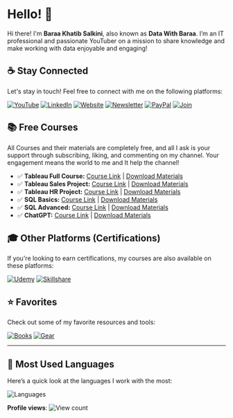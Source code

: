 # Hello! 👋

Hi there! I'm **Baraa Khatib Salkini**, also known as **Data With Baraa**. I’m an IT professional and passionate YouTuber on a mission to share knowledge and make working with data enjoyable and engaging!

## ☕ Stay Connected

Let's stay in touch! Feel free to connect with me on the following platforms:

[![YouTube](https://img.shields.io/badge/YouTube-red?style=for-the-badge&logo=youtube&logoColor=white)](http://bit.ly/3GiCVUE)
[![LinkedIn](https://img.shields.io/badge/LinkedIn-0077B5?style=for-the-badge&logo=linkedin&logoColor=white)](https://linkedin.com/in/baraa-khatib-salkini)
[![Website](https://img.shields.io/badge/Website-000000?style=for-the-badge&logo=google-chrome&logoColor=white)](https://www.datawithbaraa.com)
[![Newsletter](https://img.shields.io/badge/Newsletter-FF5722?style=for-the-badge&logo=substack&logoColor=white)](https://bit.ly/BaraaNewsletter)
[![PayPal](https://img.shields.io/badge/PayPal-00457C?style=for-the-badge&logo=paypal&logoColor=white)](https://paypal.me/baraasalkini)
[![Join](https://img.shields.io/badge/Join-FF0000?style=for-the-badge&logo=youtube&logoColor=white)](https://www.youtube.com/@datawithbaraa)

## 📚 Free Courses

All Courses and their materials are completely free, and all I ask is your support through subscribing, liking, and commenting on my channel. Your engagement means the world to me and It help the channel!
- ✅ **Tableau Full Course:** [Course Link](https://www.youtube.com/watch?v=K3pXnbniUcM) | [Download Materials](https://datawithbaraa.substack.com/p/access-to-course-materials)
- ✅ **Tableau Sales Project:** [Course Link](https://www.youtube.com/watch?v=dahrmqT5GD4) | [Download Materials](https://datawithbaraa.substack.com/p/access-to-course-materials)
- ✅ **Tableau HR Project:** [Course Link](https://www.youtube.com/watch?v=UcGF09Awm4Y) | [Download Materials](https://datawithbaraa.substack.com/p/access-to-course-materials)
- ✅ **SQL Basics:** [Course Link](https://www.youtube.com/watch?v=NTgejLheGeU) | [Download Materials](https://datawithbaraa.substack.com/p/access-to-course-materials)
- ✅ **SQL Advanced:** [Course Link](https://www.youtube.com/watch?v=ELdz0dXzWGM&list=PLNcg_FV9n7qZY_2eAtUzEUulNjTJREhQe) | [Download Materials](https://datawithbaraa.substack.com/p/access-to-course-materials)
- ✅ **ChatGPT:** [Course Link](https://www.youtube.com/watch?v=LJLNfei4i-c) | [Download Materials](https://datawithbaraa.substack.com/p/access-to-course-materials)

## 🎓 Other Platforms (Certifications)
If you're looking to earn certifications, my courses are also available on these platforms:

[![Udemy](https://img.shields.io/badge/Udemy-A435F0?style=for-the-badge&logo=udemy&logoColor=white)](https://bit.ly/BaraaUdemy)
[![Skillshare](https://img.shields.io/badge/Skillshare-002333?style=for-the-badge&logo=skillshare&logoColor=white)](https://bit.ly/BaraaSkillshare)

## ⭐ Favorites

Check out some of my favorite resources and tools:

[![Books](https://img.shields.io/badge/Favorite%20Books-FFDD00?style=for-the-badge&logo=readme&logoColor=white)](https://kit.co/DataWithBaraa/my-favorite-books)
[![Gear](https://img.shields.io/badge/My%20Gear-000000?style=for-the-badge&logo=tools&logoColor=white)](https://kit.co/DataWithBaraa/my-desktop-setup)

---

## 🔢 Most Used Languages

Here’s a quick look at the languages I work with the most:

![Languages](https://github-readme-stats.vercel.app/api/top-langs/?username=DataWithBaraa&layout=compact&theme=default)

**Profile views**: ![View count](https://komarev.com/ghpvc/?username=DataWithBaraa)

